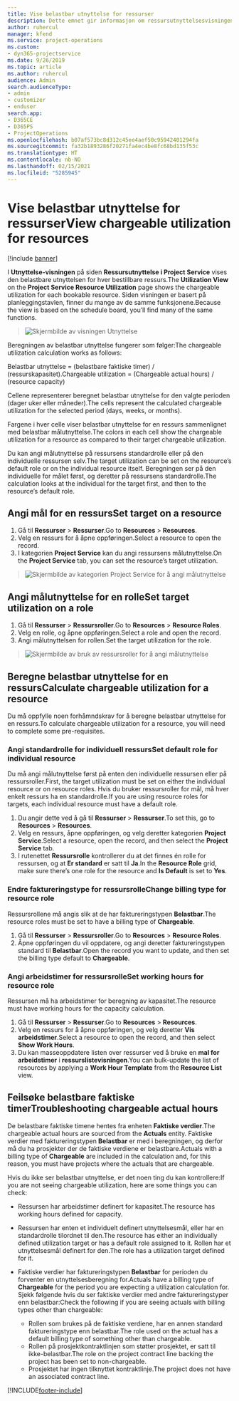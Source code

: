 ```yaml
---
title: Vise belastbar utnyttelse for ressurser
description: Dette emnet gir informasjon om ressursutnyttelsesvisningen.
author: ruhercul
manager: kfend
ms.service: project-operations
ms.custom:
- dyn365-projectservice
ms.date: 9/26/2019
ms.topic: article
ms.author: ruhercul
audience: Admin
search.audienceType:
- admin
- customizer
- enduser
search.app:
- D365CE
- D365PS
- ProjectOperations
ms.openlocfilehash: b07af573bc8d312c45ee4aef50c95942401294fa
ms.sourcegitcommit: fa32b1893286f20271fa4ec4be8fc68bd135f53c
ms.translationtype: HT
ms.contentlocale: nb-NO
ms.lasthandoff: 02/15/2021
ms.locfileid: "5285945"
---
```

# <a name="view-chargeable-utilization-for-resources"></a><span data-ttu-id="6d38c-103">Vise belastbar utnyttelse for ressurser</span><span class="sxs-lookup"><span data-stu-id="6d38c-103">View chargeable utilization for resources</span></span>

[!include [banner](../includes/psa-now-project-operations.md)]
 
<span data-ttu-id="6d38c-104">I **Utnyttelse-visningen** på siden **Ressursutnyttelse i Project Service** vises den belastbare utnyttelsen for hver bestillbare ressurs.</span><span class="sxs-lookup"><span data-stu-id="6d38c-104">The **Utilization View** on the **Project Service Resource Utilization** page shows the chargeable utilization for each bookable resource.</span></span> <span data-ttu-id="6d38c-105">Siden visningen er basert på planleggingstavlen, finner du mange av de samme funksjonene.</span><span class="sxs-lookup"><span data-stu-id="6d38c-105">Because the view is based on the schedule board, you’ll find many of the same functions.</span></span>

> ![Skjermbilde av visningen Utnyttelse](media/FAQ-utilization-1.png)
 

<span data-ttu-id="6d38c-107">Beregningen av belastbar utnyttelse fungerer som følger:</span><span class="sxs-lookup"><span data-stu-id="6d38c-107">The chargeable utilization calculation works as follows:</span></span>

   <span data-ttu-id="6d38c-108">Belastbar utnyttelse = (belastbare faktiske timer) / (ressurskapasitet).</span><span class="sxs-lookup"><span data-stu-id="6d38c-108">Chargeable utilization = (Chargeable actual hours) / (resource capacity)</span></span>

<span data-ttu-id="6d38c-109">Cellene representerer beregnet belastbar utnyttelse for den valgte perioden (dager uker eller måneder).</span><span class="sxs-lookup"><span data-stu-id="6d38c-109">The cells represent the calculated chargeable utilization for the selected period (days, weeks, or months).</span></span>

<span data-ttu-id="6d38c-110">Fargene i hver celle viser belastbar utnyttelse for en ressurs sammenlignet med belastbar målutnyttelse.</span><span class="sxs-lookup"><span data-stu-id="6d38c-110">The colors in each cell show the chargeable utilization for a resource as compared to their target chargeable utilization.</span></span> 

<span data-ttu-id="6d38c-111">Du kan angi målutnyttelse på ressursens standardrolle eller på den individuelle ressursen selv.</span><span class="sxs-lookup"><span data-stu-id="6d38c-111">The target utilization can be set on the resource’s default role or on the individual resource itself.</span></span> <span data-ttu-id="6d38c-112">Beregningen ser på den individuelle for målet først, og deretter på ressursens standardrolle.</span><span class="sxs-lookup"><span data-stu-id="6d38c-112">The calculation looks at the individual for the target first, and then to the resource’s default role.</span></span>

## <a name="set-target-on-a-resource"></a><span data-ttu-id="6d38c-113">Angi mål for en ressurs</span><span class="sxs-lookup"><span data-stu-id="6d38c-113">Set target on a resource</span></span>

1. <span data-ttu-id="6d38c-114">Gå til **Ressurser** \> **Ressurser**.</span><span class="sxs-lookup"><span data-stu-id="6d38c-114">Go to **Resources** \> **Resources**.</span></span> 
2. <span data-ttu-id="6d38c-115">Velg en ressurs for å åpne oppføringen.</span><span class="sxs-lookup"><span data-stu-id="6d38c-115">Select a resource to open the record.</span></span> 
3. <span data-ttu-id="6d38c-116">I kategorien **Project Service** kan du angi ressursens målutnyttelse.</span><span class="sxs-lookup"><span data-stu-id="6d38c-116">On the **Project Service** tab, you can set the resource’s target utilization.</span></span>

> ![Skjermbilde av kategorien Project Service for å angi målutnyttelse](media/FAQ-utilization-2.png)
 
## <a name="set-target-utilization-on-a-role"></a><span data-ttu-id="6d38c-118">Angi målutnyttelse for en rolle</span><span class="sxs-lookup"><span data-stu-id="6d38c-118">Set target utilization on a role</span></span>

1. <span data-ttu-id="6d38c-119">Gå til **Ressurser** \> **Ressursroller**.</span><span class="sxs-lookup"><span data-stu-id="6d38c-119">Go to **Resources** \> **Resource Roles**.</span></span> 
2. <span data-ttu-id="6d38c-120">Velg en rolle, og åpne oppføringen.</span><span class="sxs-lookup"><span data-stu-id="6d38c-120">Select a role and open the record.</span></span> 
3. <span data-ttu-id="6d38c-121">Angi målutnyttelsen for rollen.</span><span class="sxs-lookup"><span data-stu-id="6d38c-121">Set the target utilization for the role.</span></span>

> ![Skjermbilde av bruk av ressursroller for å angi målutnyttelse](media/FAQ-utilization-3.png)
 
## <a name="calculate-chargeable-utilization-for-a-resource"></a><span data-ttu-id="6d38c-123">Beregne belastbar utnyttelse for en ressurs</span><span class="sxs-lookup"><span data-stu-id="6d38c-123">Calculate chargeable utilization for a resource</span></span>

<span data-ttu-id="6d38c-124">Du må oppfylle noen forhåmndskrav for å beregne belastbar utnyttelse for en ressurs.</span><span class="sxs-lookup"><span data-stu-id="6d38c-124">To calculate chargeable utilization for a resource, you will need to complete some pre-requisites.</span></span> 

### <a name="set-default-role-for-individual-resource"></a><span data-ttu-id="6d38c-125">Angi standardrolle for individuell ressurs</span><span class="sxs-lookup"><span data-stu-id="6d38c-125">Set default role for individual resource</span></span>

<span data-ttu-id="6d38c-126">Du må angi målutnyttelse først på enten den individuelle ressursen eller på ressursroller.</span><span class="sxs-lookup"><span data-stu-id="6d38c-126">First, the target utilization must be set on either the individual resource or on resource roles.</span></span> <span data-ttu-id="6d38c-127">Hvis du bruker ressursroller for mål, må hver enkelt ressurs ha en standardrolle.</span><span class="sxs-lookup"><span data-stu-id="6d38c-127">If you are using resource roles for targets, each individual resource must have a default role.</span></span> 

1. <span data-ttu-id="6d38c-128">Du angir dette ved å gå til **Ressurser** \> **Ressurser**.</span><span class="sxs-lookup"><span data-stu-id="6d38c-128">To set this, go to **Resources** \> **Resources**.</span></span> 
2. <span data-ttu-id="6d38c-129">Velg en ressurs, åpne oppføringen, og velg deretter kategorien **Project Service**.</span><span class="sxs-lookup"><span data-stu-id="6d38c-129">Select a resource, open the record, and then select the **Project Service** tab.</span></span> 
3. <span data-ttu-id="6d38c-130">I rutenettet **Ressursrolle** kontrollerer du at det finnes én rolle for ressursen, og at **Er standard** er satt til **Ja**.</span><span class="sxs-lookup"><span data-stu-id="6d38c-130">In the **Resource Role** grid, make sure there’s one role for the resource and **Is Default** is set to **Yes**.</span></span>
 
### <a name="change-billing-type-for-resource-role"></a><span data-ttu-id="6d38c-131">Endre faktureringstype for ressursrolle</span><span class="sxs-lookup"><span data-stu-id="6d38c-131">Change billing type for resource role</span></span>

<span data-ttu-id="6d38c-132">Ressursrollene må angis slik at de har faktureringstypen **Belastbar**.</span><span class="sxs-lookup"><span data-stu-id="6d38c-132">The resource roles must be set to have a billing type of **Chargeable**.</span></span> 

1. <span data-ttu-id="6d38c-133">Gå til **Ressurser** \> **Ressursroller**.</span><span class="sxs-lookup"><span data-stu-id="6d38c-133">Go to **Resources** \> **Resource Roles**.</span></span> 
2. <span data-ttu-id="6d38c-134">Åpne oppføringen du vil oppdatere, og angi deretter faktureringstypen standard til **Belastbar**.</span><span class="sxs-lookup"><span data-stu-id="6d38c-134">Open the record you want to update, and then set the billing type default to **Chargeable**.</span></span>

### <a name="set-working-hours-for-resource-role"></a><span data-ttu-id="6d38c-135">Angi arbeidstimer for ressursrolle</span><span class="sxs-lookup"><span data-stu-id="6d38c-135">Set working hours for resource role</span></span>
 
<span data-ttu-id="6d38c-136">Ressursen må ha arbeidstimer for beregning av kapasitet.</span><span class="sxs-lookup"><span data-stu-id="6d38c-136">The resource must have working hours for the capacity calculation.</span></span> 

1. <span data-ttu-id="6d38c-137">Gå til **Ressurser** \> **Ressurser**.</span><span class="sxs-lookup"><span data-stu-id="6d38c-137">Go to **Resources** \> **Resources**.</span></span> 
2. <span data-ttu-id="6d38c-138">Velg en ressurs for å åpne oppføringen, og velg deretter **Vis arbeidstimer**.</span><span class="sxs-lookup"><span data-stu-id="6d38c-138">Select a resource to open the record, and then select **Show Work Hours**.</span></span> 
3. <span data-ttu-id="6d38c-139">Du kan masseoppdatere listen over ressurser ved å bruke en **mal for arbeidstimer** i **ressurslistevisningen**.</span><span class="sxs-lookup"><span data-stu-id="6d38c-139">You can bulk-update the list of resources by applying a **Work Hour Template** from the **Resource List** view.</span></span>

## <a name="troubleshooting-chargeable-actual-hours"></a><span data-ttu-id="6d38c-140">Feilsøke belastbare faktiske timer</span><span class="sxs-lookup"><span data-stu-id="6d38c-140">Troubleshooting chargeable actual hours</span></span>

<span data-ttu-id="6d38c-141">De belastbare faktiske timene hentes fra enheten **Faktiske verdier**.</span><span class="sxs-lookup"><span data-stu-id="6d38c-141">The chargeable actual hours are sourced from the **Actuals** entity.</span></span> <span data-ttu-id="6d38c-142">Faktiske verdier med faktureringstypen **Belastbar** er med i beregningen, og derfor må du ha prosjekter der de faktiske verdiene er belastbare.</span><span class="sxs-lookup"><span data-stu-id="6d38c-142">Actuals with a billing type of **Chargeable** are included in the calculation and, for this reason, you must have projects where the actuals that are chargeable.</span></span>

<span data-ttu-id="6d38c-143">Hvis du ikke ser belastbar utnyttelse, er det noen ting du kan kontrollere:</span><span class="sxs-lookup"><span data-stu-id="6d38c-143">If you are not seeing chargeable utilization, here are some things you can check:</span></span>

- <span data-ttu-id="6d38c-144">Ressursen har arbeidstimer definert for kapasitet.</span><span class="sxs-lookup"><span data-stu-id="6d38c-144">The resource has working hours defined for capacity.</span></span>
- <span data-ttu-id="6d38c-145">Ressursen har enten et individuelt definert utnyttelsesmål, eller har en standardrolle tilordnet til den.</span><span class="sxs-lookup"><span data-stu-id="6d38c-145">The resource has either an individually defined utilization target or has a default role assigned to it.</span></span> <span data-ttu-id="6d38c-146">Rollen har et utnyttelsesmål definert for den.</span><span class="sxs-lookup"><span data-stu-id="6d38c-146">The role has a utilization target defined for it.</span></span>
- <span data-ttu-id="6d38c-147">Faktiske verdier har faktureringstypen **Belastbar** for perioden du forventer en utnyttelsesberegning for.</span><span class="sxs-lookup"><span data-stu-id="6d38c-147">Actuals have a billing type of **Chargeable** for the period you are expecting a utilization calculation for.</span></span> <span data-ttu-id="6d38c-148">Sjekk følgende hvis du ser faktiske verdier med andre faktureringstyper enn belastbar:</span><span class="sxs-lookup"><span data-stu-id="6d38c-148">Check the following if you are seeing actuals with billing types other than chargeable:</span></span>

  - <span data-ttu-id="6d38c-149">Rollen som brukes på de faktiske verdiene, har en annen standard faktureringstype enn belastbar.</span><span class="sxs-lookup"><span data-stu-id="6d38c-149">The role used on the actual has a default billing type of something other than chargeable.</span></span>
  - <span data-ttu-id="6d38c-150">Rollen på prosjektkontraktlinjen som støtter prosjektet, er satt til ikke-belastbar.</span><span class="sxs-lookup"><span data-stu-id="6d38c-150">The role on the project contract line backing the project has been set to non-chargeable.</span></span>
  - <span data-ttu-id="6d38c-151">Prosjektet har ingen tilknyttet kontraktlinje.</span><span class="sxs-lookup"><span data-stu-id="6d38c-151">The project does not have an associated contract line.</span></span>



[!INCLUDE[footer-include](../includes/footer-banner.md)]